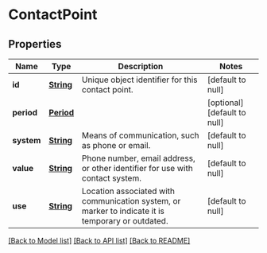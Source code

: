 # ContactPoint
## Properties

Name | Type | Description | Notes
------------ | ------------- | ------------- | -------------
**id** | [**String**](string.md) | Unique object identifier for this contact point. | [default to null]
**period** | [**Period**](Period.md) |  | [optional] [default to null]
**system** | [**String**](string.md) | Means of communication, such as phone or email. | [default to null]
**value** | [**String**](string.md) | Phone number, email address, or other identifier for use with contact system. | [default to null]
**use** | [**String**](string.md) | Location associated with communication system, or marker to indicate it is temporary or outdated. | [default to null]

[[Back to Model list]](../README.md#documentation-for-models) [[Back to API list]](../README.md#documentation-for-api-endpoints) [[Back to README]](../README.md)

